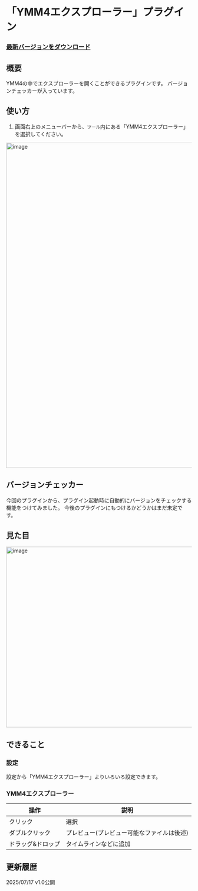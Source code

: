 # 「YMM4エクスプローラー」プラグイン

### [最新バージョンをダウンロード](https://github.com/Dolphin-kun/YMM4FileExplorer/releases/latest)

## 概要
YMM4の中でエクスプローラーを開くことができるプラグインです。
バージョンチェッカーが入っています。

## 使い方
1. 画面右上のメニューバーから、`ツール`内にある「YMM4エクスプローラー」を選択してください。

<img width="1186" height="879" alt="image" src="https://github.com/user-attachments/assets/dbf83f90-e9de-40b2-8ff8-2a181967e6a3" />

## バージョンチェッカー
今回のプラグインから、プラグイン起動時に自動的にバージョンをチェックする機能をつけてみました。
今後のプラグインにもつけるかどうかはまだ未定です。

## 見た目
<img width="874" height="488" alt="image" src="https://github.com/user-attachments/assets/c087c2df-4aa4-4128-9bb8-b9198657d04b" />

## できること
### 設定
設定から「YMM4エクスプローラー」よりいろいろ設定できます。

### YMM4エクスプローラー
|操作|説明|
|-|-|
|クリック|選択|
|ダブルクリック|プレビュー(プレビュー可能なファイルは後述)|
|ドラッグ&ドロップ|タイムラインなどに追加|

## 更新履歴
2025/07/17
		v1.0公開
